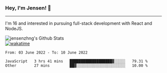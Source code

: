 ### Hey, I'm Jensen! 👋

---

I'm 16 and interested in pursuing full-stack development with React and NodeJS.

![jensenzhng's Github Stats](https://github-readme-stats.vercel.app/api?username=jensenzhng&theme=dark&show_icons=true&count_private=true)
<br />
[![wakatime](https://wakatime.com/badge/user/cbfc263d-3611-4e36-8278-8fad45fe3f62.svg)](https://wakatime.com/@cbfc263d-3611-4e36-8278-8fad45fe3f62)

<!--START_SECTION:waka-->

```text
From: 03 June 2022 - To: 10 June 2022

JavaScript   3 hrs 41 mins   ███████████████████▓░░░░░   79.31 %
Other        27 mins         ██▓░░░░░░░░░░░░░░░░░░░░░░   10.00 %
```

<!--END_SECTION:waka-->
